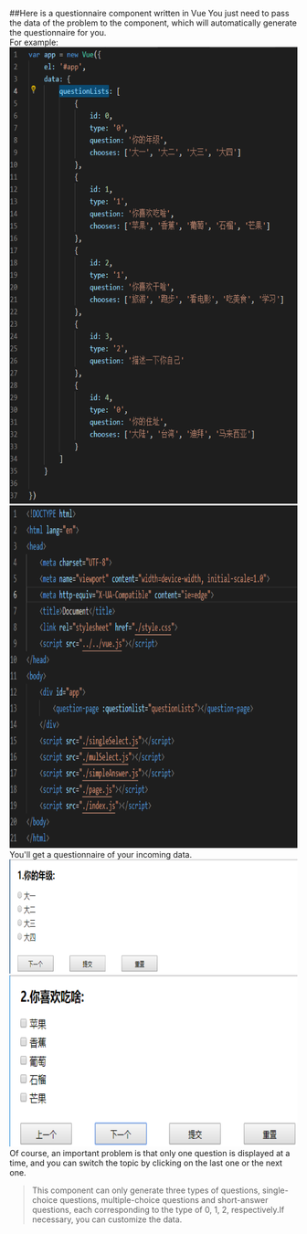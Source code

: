 ##Here is a questionnaire component written in Vue
You just need to pass the data of the problem to the component, which will automatically generate the questionnaire for you.  
For example:  
<img src="1.png" width="800px" height="800px" />
<img src="2.png" width="800px" height="600px" />  
You'll get a questionnaire of your incoming data.  
<img src="3.png" width="800px" height="200px" />
<img src="4.png" width="800px" height="300px" />  
Of course, an important problem is that only one question is displayed at a time, and you can switch the topic by clicking on the last one or the next one.  
>This component can only generate three types of questions, single-choice questions, multiple-choice questions and short-answer questions, each corresponding to the type of 0, 1, 2, respectively.If necessary, you can customize the data.